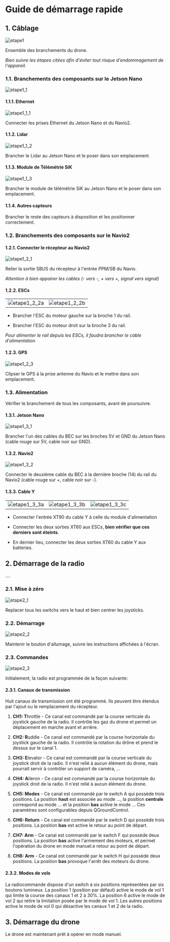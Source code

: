 # Guide de démarrage rapide

## 1. Câblage

![etape1](/profile/images/etape1.jpg)

Ensemble des branchements du drone.

*Bien suivre les étapes citées afin d'éviter tout risque d'endommagement de l'appareil.*

### 1.1. Branchements des composants sur le Jetson Nano

![etape1_1](/profile/images/etape1_1.jpg)

#### 1.1.1. Ethernet

![etape1_1_1](/profile/images/etape1_1_1.jpg)

Connecter les prises Ethernet du Jetson Nano et du Navio2.

#### 1.1.2. Lidar

![etape1_1_2](/profile/images/etape1_1_2.jpg)

Brancher le Lidar au Jetson Nano et le poser dans son emplacement.

#### 1.1.3. Module de Télémétrie SiK

![etape1_1_3](/profile/images/etape1_1_3.jpg)

Brancher le module de télémétrie SiK au Jetson Nano et le poser dans son emplacement.

#### 1.1.4. Autres capteurs

Brancher le reste des capteurs à disposition et les positionner correctement.

### 1.2. Branchements des composants sur le Navio2

#### 1.2.1. Connecter le récepteur au Navio2

![etape1_2_1](/profile/images/etape1_2_1.jpg)

Relier la sortie SBUS du récepteur à l'entrée PPM/SB du Navio.

*Attention à bien appairer les cables (- vers -, + vers +, signal vers signal)*

#### 1.2.2. ESCs

|  |  |
:--|--:
![etape1_2_2a](/profile/images/etape1_2_2a.jpg) | ![etape1_2_2b](/profile/images/etape1_2_2b.jpg)

- Brancher l'ESC du moteur gauche sur la broche 1 du rail.

- Brancher l'ESC du moteur droit sur la broche 3 du rail.

*Pour alimenter le rail depuis les ESCs, il faudra brancher le cable d'alimentation*

#### 1.2.3. GPS

![etape1_2_3](/profile/images/etape1_2_3.jpg)

Clipser le GPS à la prise antenne du Navio et le mettre dans son emplacement.

### 1.3. Alimentation

Vérifier le branchement de tous les composants, avant de poursuivre.

#### 1.3.1. Jetson Nano

![etape1_3_1](/profile/images/etape1_3_1.jpg)

Brancher l'un des cables du BEC sur les broches 5V et GND du Jetson Nano (cable rouge sur 5V, cable noir sur GND).

#### 1.3.2. Navio2

![etape1_3_2](/profile/images/etape1_3_2.jpg)

Connecter le deuxième cable du BEC à la dernière broche (14) du rail du Navio2 (cable rouge sur +, cable noir sur -).

#### 1.3.3. Cable Y

|  |  |  |
:--|--|--:
![etape1_3_3a](/profile/images/etape1_3_3a.jpg) | ![etape1_3_3b](/profile/images/etape1_3_3b.jpg) | ![etape1_3_3c](/profile/images/etape1_3_3c.jpg)

- Connecter l'entrée XT90 du cable Y à celle du module d'alimentation

- Connecter les deux sorties XT60 aux ESCs, **bien vérifier que ces derniers sont éteints**.

- En dernier lieu, connecter les deux sorties XT60 du cable Y aux batteries.

## 2. Démarrage de la radio

....

### 2.1. Mise à zéro

![etape2_1](/profile/images/etape2_1.jpg)

Replacer tous les switchs vers le haut et bien centrer les joysticks.

### 2.2. Démarrage

![etape2_2](/profile/images/etape2_2.jpg)

Maintenir le bouton d'allumage, suivre les instructions affichées à l'écran.

### 2.3. Commandes

![etape2_3](/profile/images/etape2_3.png)

Initialement, la radio est programmée de la façon suivante:

#### 2.3.1. Canaux de transmission

Huit canaux de transmission ont été programmé. Ils peuvent être étendus par l'ajout ou le remplacement du récepteur.

1. **CH1: T**hrottle - Ce canal est commandé par la course verticale du joystick gauche de la radio. Il contrôle les gaz du drone et permet un déplacement en marche avant et arrière.

2. **CH2: R**uddle - Ce canal est commandé par la course horizontale du joystick gauche de la radio. Il contrôle la rotation du drône et prend le dessus sur le canal 1.

3. **CH3: E**levator - Ce canal est commandé par la course verticale du joystick droit de la radio. Il n'est relié à aucun élément du drone, mais pourrait servir à contrôler un support de caméra, ...

4. **CH4: A**ileron - Ce canal est commandé par la course horizontale du joystick droit de la radio. Il n'est relié à aucun élément du drone.

5. **CH5: Modes** - Ce canal est commandé par le switch A qui possède trois positions. La position **haut** est associée au mode ..., la position **centrale** correspond au mode ... et la position **bas** active le mode ... Ces paramètres sont configurables depuis QGroundControl.

6. **CH6: Return** - Ce canal est commandé par le switch D qui possède trois positions. La position **bas** est active le retour au point de départ.

7. **CH7: Arm** - Ce canal est commandé par le switch F qui possède deux positions. La position **bas** active l'armement des moteurs, et permet l'opération du drone en mode manuel.e retour au point de départ.

8. **CH8: Arm** - Ce canal est commandé par le switch H qui possède deux positions. La position **bas** provoque l'arrêt des moteurs du drone.

#### 2.3.2. Modes de vols

La radiocommande dispose d'un switch à six positions représentées par six boutons lumineux. La position 1 (position par défaut) active le mode de vol 1 qui limite la course des canaux 1 et 2 à 30%. La position 6 active le mode de vol 2 qui retire la limitation posée par le mode de vol 1. Les autres positions active le mode de vol 0 qui désactive les canaux 1 et 2 de la radio.

## 3. Démarrage du drone

Le drone est maintenant prêt à opérer en mode manuel.

